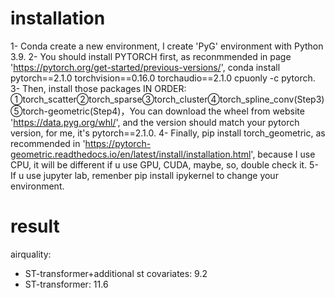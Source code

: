 # installation
1- Conda create a new environment, I create 'PyG' environment with Python 3.9.
2- You should install PYTORCH first, as reconmmended in page 'https://pytorch.org/get-started/previous-versions/', conda install pytorch==2.1.0 torchvision==0.16.0 torchaudio==2.1.0 cpuonly -c pytorch.
3- Then, install those packages IN ORDER: ①torch_scatter②torch_sparse③torch_cluster④torch_spline_conv(Step3)⑤torch-geometric(Step4)，You can download the wheel from website 'https://data.pyg.org/whl/', and the version should match your pytorch version, for me, it's pytorch==2.1.0.
4- Finally, pip install torch_geometric, as recommended in 'https://pytorch-geometric.readthedocs.io/en/latest/install/installation.html', because I use CPU, it will be different if u use GPU, CUDA, maybe, so, double check it.
5- If u use jupyter lab, remenber pip install ipykernel to change your environment.


# result
airquality: 
- ST-transformer+additional st covariates: 9.2
- ST-transformer: 11.6

